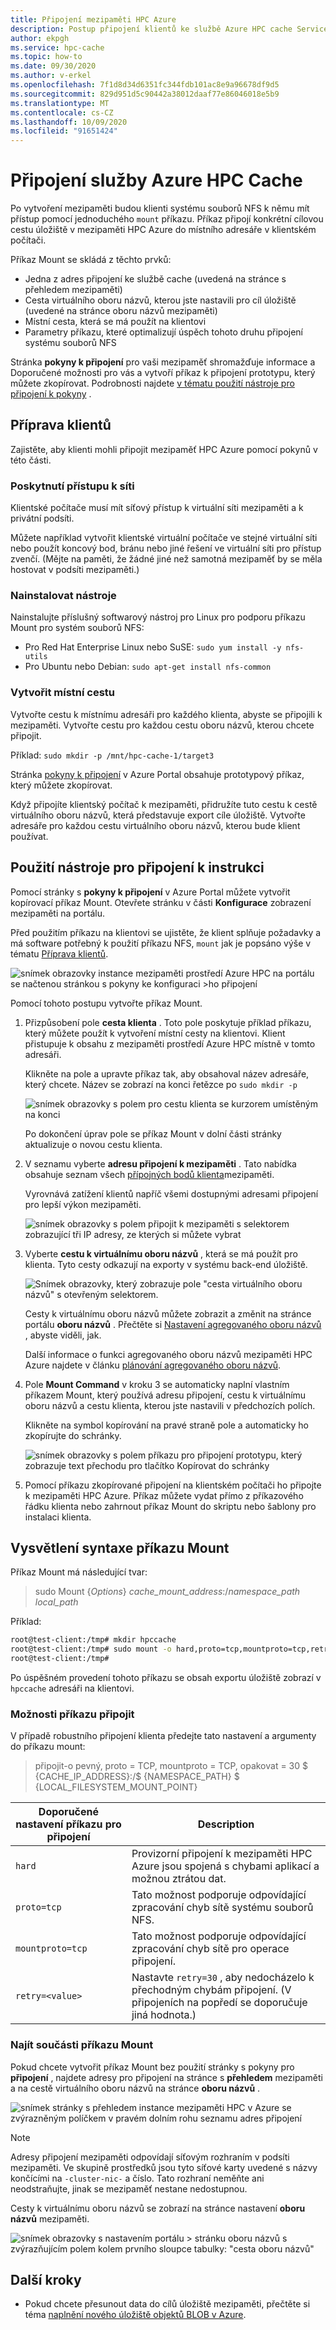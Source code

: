 ```yaml
---
title: Připojení mezipaměti HPC Azure
description: Postup připojení klientů ke službě Azure HPC cache Service
author: ekpgh
ms.service: hpc-cache
ms.topic: how-to
ms.date: 09/30/2020
ms.author: v-erkel
ms.openlocfilehash: 7f1d8d34d6351fc344fdb101ac8e9a96678df9d5
ms.sourcegitcommit: 829d951d5c90442a38012daaf77e86046018e5b9
ms.translationtype: MT
ms.contentlocale: cs-CZ
ms.lasthandoff: 10/09/2020
ms.locfileid: "91651424"
---
```

# <a name="mount-the-azure-hpc-cache"></a>Připojení služby Azure HPC Cache

Po vytvoření mezipaměti budou klienti systému souborů NFS k němu mít přístup pomocí jednoduchého `mount` příkazu. Příkaz připojí konkrétní cílovou cestu úložiště v mezipaměti HPC Azure do místního adresáře v klientském počítači.

Příkaz Mount se skládá z těchto prvků:

* Jedna z adres připojení ke službě cache (uvedená na stránce s přehledem mezipaměti)
* Cesta virtuálního oboru názvů, kterou jste nastavili pro cíl úložiště (uvedené na stránce oboru názvů mezipaměti)
* Místní cesta, která se má použít na klientovi
* Parametry příkazu, které optimalizují úspěch tohoto druhu připojení systému souborů NFS

Stránka **pokyny k připojení** pro vaši mezipaměť shromažďuje informace a Doporučené možnosti pro vás a vytvoří příkaz k připojení prototypu, který můžete zkopírovat. Podrobnosti najdete [v tématu použití nástroje pro připojení k pokyny](#use-the-mount-instructions-utility) .

## <a name="prepare-clients"></a>Příprava klientů

Zajistěte, aby klienti mohli připojit mezipaměť HPC Azure pomocí pokynů v této části.

### <a name="provide-network-access"></a>Poskytnutí přístupu k síti

Klientské počítače musí mít síťový přístup k virtuální síti mezipaměti a k privátní podsíti.

Můžete například vytvořit klientské virtuální počítače ve stejné virtuální síti nebo použít koncový bod, bránu nebo jiné řešení ve virtuální síti pro přístup zvenčí. (Mějte na paměti, že žádné jiné než samotná mezipaměť by se měla hostovat v podsíti mezipaměti.)

### <a name="install-utilities"></a>Nainstalovat nástroje

Nainstalujte příslušný softwarový nástroj pro Linux pro podporu příkazu Mount pro systém souborů NFS:

* Pro Red Hat Enterprise Linux nebo SuSE: `sudo yum install -y nfs-utils`
* Pro Ubuntu nebo Debian: `sudo apt-get install nfs-common`

### <a name="create-a-local-path"></a>Vytvořit místní cestu

Vytvořte cestu k místnímu adresáři pro každého klienta, abyste se připojili k mezipaměti. Vytvořte cestu pro každou cestu oboru názvů, kterou chcete připojit.

Příklad: `sudo mkdir -p /mnt/hpc-cache-1/target3`

Stránka [pokyny k připojení](#use-the-mount-instructions-utility) v Azure Portal obsahuje prototypový příkaz, který můžete zkopírovat.

Když připojíte klientský počítač k mezipaměti, přidružíte tuto cestu k cestě virtuálního oboru názvů, která představuje export cíle úložiště. Vytvořte adresáře pro každou cestu virtuálního oboru názvů, kterou bude klient používat.

## <a name="use-the-mount-instructions-utility"></a>Použití nástroje pro připojení k instrukci

Pomocí stránky s **pokyny k připojení** v Azure Portal můžete vytvořit kopírovací příkaz Mount. Otevřete stránku v části **Konfigurace** zobrazení mezipaměti na portálu.

Před použitím příkazu na klientovi se ujistěte, že klient splňuje požadavky a má software potřebný k použití příkazu NFS, `mount` jak je popsáno výše v tématu [Příprava klientů](#prepare-clients).

![snímek obrazovky instance mezipaměti prostředí Azure HPC na portálu se načtenou stránkou s pokyny ke konfiguraci >ho připojení](media/mount-instructions.png)

Pomocí tohoto postupu vytvořte příkaz Mount.

1. Přizpůsobení pole **cesta klienta** . Toto pole poskytuje příklad příkazu, který můžete použít k vytvoření místní cesty na klientovi. Klient přistupuje k obsahu z mezipaměti prostředí Azure HPC místně v tomto adresáři.

   Klikněte na pole a upravte příkaz tak, aby obsahoval název adresáře, který chcete. Název se zobrazí na konci řetězce po `sudo mkdir -p`

   ![snímek obrazovky s polem pro cestu klienta se kurzorem umístěným na konci](media/mount-edit-client.png)

   Po dokončení úprav pole se příkaz Mount v dolní části stránky aktualizuje o novou cestu klienta.

1. V seznamu vyberte **adresu připojení k mezipaměti** . Tato nabídka obsahuje seznam všech [přípojných bodů klienta](#find-mount-command-components)mezipaměti.

   Vyrovnává zatížení klientů napříč všemi dostupnými adresami připojení pro lepší výkon mezipaměti.

   ![snímek obrazovky s polem připojit k mezipaměti s selektorem zobrazující tři IP adresy, ze kterých si můžete vybrat](media/mount-select-ip.png)

1. Vyberte **cestu k virtuálnímu oboru názvů** , která se má použít pro klienta. Tyto cesty odkazují na exporty v systému back-end úložiště.

   ![Snímek obrazovky, který zobrazuje pole "cesta virtuálního oboru názvů" s otevřeným selektorem.](media/mount-select-target.png)

   Cesty k virtuálnímu oboru názvů můžete zobrazit a změnit na stránce portálu **oboru názvů** . Přečtěte si [Nastavení agregovaného oboru názvů](add-namespace-paths.md) , abyste viděli, jak.

   Další informace o funkci agregovaného oboru názvů mezipaměti HPC Azure najdete v článku [plánování agregovaného oboru názvů](hpc-cache-namespace.md).

1. Pole **Mount Command** v kroku 3 se automaticky naplní vlastním příkazem Mount, který používá adresu připojení, cestu k virtuálnímu oboru názvů a cestu klienta, kterou jste nastavili v předchozích polích.

   Klikněte na symbol kopírování na pravé straně pole a automaticky ho zkopírujte do schránky.

   ![snímek obrazovky s polem příkazu pro připojení prototypu, který zobrazuje text přechodu pro tlačítko Kopírovat do schránky](media/mount-command-copy.png)

1. Pomocí příkazu zkopírované připojení na klientském počítači ho připojte k mezipaměti HPC Azure. Příkaz můžete vydat přímo z příkazového řádku klienta nebo zahrnout příkaz Mount do skriptu nebo šablony pro instalaci klienta.

## <a name="understand-mount-command-syntax"></a>Vysvětlení syntaxe příkazu Mount

Příkaz Mount má následující tvar:

> sudo Mount {*Options*} *cache_mount_address*:/*namespace_path* *local_path*

Příklad:

```bash
root@test-client:/tmp# mkdir hpccache
root@test-client:/tmp# sudo mount -o hard,proto=tcp,mountproto=tcp,retry=30 10.0.0.28:/blob-demo-0722 hpccache
root@test-client:/tmp#
```

Po úspěšném provedení tohoto příkazu se obsah exportu úložiště zobrazí v ``hpccache`` adresáři na klientovi.

### <a name="mount-command-options"></a>Možnosti příkazu připojit

V případě robustního připojení klienta předejte tato nastavení a argumenty do příkazu mount:

> připojit-o pevný, proto = TCP, mountproto = TCP, opakovat = 30 $ {CACHE_IP_ADDRESS}:/$ {NAMESPACE_PATH} $ {LOCAL_FILESYSTEM_MOUNT_POINT}

| Doporučené nastavení příkazu pro připojení | Description |
--- | ---
``hard`` | Provizorní připojení k mezipaměti HPC Azure jsou spojená s chybami aplikací a možnou ztrátou dat.
``proto=tcp`` | Tato možnost podporuje odpovídající zpracování chyb sítě systému souborů NFS.
``mountproto=tcp`` | Tato možnost podporuje odpovídající zpracování chyb sítě pro operace připojení.
``retry=<value>`` | Nastavte ``retry=30`` , aby nedocházelo k přechodným chybám připojení. (V připojeních na popředí se doporučuje jiná hodnota.)

### <a name="find-mount-command-components"></a>Najít součásti příkazu Mount

Pokud chcete vytvořit příkaz Mount bez použití stránky s pokyny pro **připojení** , najdete adresy pro připojení na stránce s **přehledem** mezipaměti a na cestě virtuálního oboru názvů na stránce **oboru názvů** .

![snímek stránky s přehledem instance mezipaměti HPC v Azure se zvýrazněným políčkem v pravém dolním rohu seznamu adres připojení](media/hpc-cache-mount-addresses.png)

> [!NOTE]
> Adresy připojení mezipaměti odpovídají síťovým rozhraním v podsíti mezipaměti. Ve skupině prostředků jsou tyto síťové karty uvedené s názvy končícími na `-cluster-nic-` a číslo. Tato rozhraní neměňte ani neodstraňujte, jinak se mezipaměť nestane nedostupnou.

Cesty k virtuálnímu oboru názvů se zobrazí na stránce nastavení **oboru názvů** mezipaměti.

![snímek obrazovky s nastavením portálu > stránku oboru názvů s zvýrazňujícím polem kolem prvního sloupce tabulky: "cesta oboru názvů"](media/view-namespace-paths.png)

## <a name="next-steps"></a>Další kroky

* Pokud chcete přesunout data do cílů úložiště mezipaměti, přečtěte si téma [naplnění nového úložiště objektů BLOB v Azure](hpc-cache-ingest.md).
